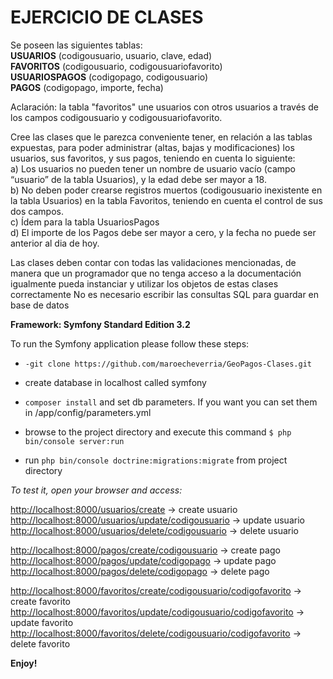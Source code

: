 EJERCICIO DE CLASES
==================

Se poseen las siguientes tablas: <br />
**USUARIOS** (codigousuario, usuario, clave, edad) <br />
**FAVORITOS** (codigousuario, codigousuariofavorito) <br />
**USUARIOSPAGOS** (codigopago, codigousuario) <br />
**PAGOS** (codigopago, importe, fecha)

Aclaración: la tabla "favoritos" une usuarios con otros usuarios a través de los campos codigousuario
y codigousuariofavorito.

Cree las clases que le parezca conveniente tener, en relación a las tablas expuestas, para poder
administrar (altas, bajas y modificaciones) los usuarios, sus favoritos, y sus pagos, teniendo en
cuenta lo siguiente:<br />
a) Los usuarios no pueden tener un nombre de usuario vacío (campo “usuario” de la tabla
Usuarios), y la edad debe ser mayor a 18. <br />
b) No deben poder crearse registros muertos (codigousuario inexistente en la tabla Usuarios)
en la tabla Favoritos, teniendo en cuenta el control de sus dos campos. <br />
c) Ídem para la tabla UsuariosPagos <br />
d) El importe de los Pagos debe ser mayor a cero, y la fecha no puede ser anterior al dia de
hoy. <br />

Las clases deben contar con todas las validaciones mencionadas, de manera que un
programador que no tenga acceso a la documentación igualmente pueda instanciar y utilizar los
objetos de estas clases correctamente
No es necesario escribir las consultas SQL para guardar en base de datos

**Framework: Symfony Standard Edition 3.2**

To run the Symfony application please follow these steps:

 * ```-git clone https://github.com/maroecheverria/GeoPagos-Clases.git```
 
 * create database in localhost called symfony
 
 * ```composer install``` and set db parameters. If you want you can set them in /app/config/parameters.yml
 
 * browse to the project directory and execute this command ```$ php bin/console server:run```
 
 * run ```php bin/console doctrine:migrations:migrate``` from project directory
 
 *To test it, open your browser and access:*
 
 [http://localhost:8000/usuarios/create](http://localhost:8000/usuarios/create) -> create usuario <br />
 [http://localhost:8000/usuarios/update/codigousuario](http://localhost:8000/usuarios/update/codigousuario) -> update usuario <br />
 [http://localhost:8000/usuarios/delete/codigousuario](http://localhost:8000/usuarios/delete/codigousuario) -> delete usuario <br />
 
 [http://localhost:8000/pagos/create/codigousuario](http://localhost:8000/pagos/create/codigousuario) -> create pago <br />
 [http://localhost:8000/pagos/update/codigopago](http://localhost:8000/pagos/update/codigopago) -> update pago <br />
 [http://localhost:8000/pagos/delete/codigopago](http://localhost:8000/pagos/delete/codigopago) -> delete pago <br />
 
 [http://localhost:8000/favoritos/create/codigousuario/codigofavorito](http://localhost:8000/favoritos/create/codigousuario/codigofavorito) -> create favorito <br />
 [http://localhost:8000/favoritos/update/codigousuario/codigofavorito](http://localhost:8000/favoritos/update/codigousuario/codigofavorito) -> update favorito <br />
 [http://localhost:8000/favoritos/delete/codigousuario/codigofavorito](http://localhost:8000/favoritos/delete/codigousuario/codigofavorito) -> delete favorito <br />
 
 
 
 **Enjoy!**



